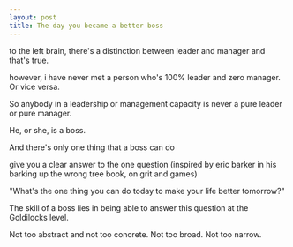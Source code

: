 ```yaml
---
layout: post
title: The day you became a better boss
---
```


to the left brain, there's a distinction between leader and manager and that's true.

however, i have never met a person who's 100% leader and zero manager.
Or vice versa.

So anybody in a leadership or management capacity is never a pure leader or pure manager.

He, or she, is a boss.

And there's only one thing that a boss can do 

give you a clear answer to the one question (inspired by eric barker in his barking up the wrong tree book, on grit and games)

"What's the one thing you can do today to make your life better tomorrow?"

The skill of a boss lies in being able to answer this question at the Goldilocks level.

Not too abstract and not too concrete. Not too broad. Not too narrow.


